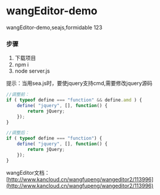 # wangEditor-demo
wangEditor-demo,seajs,formidable
123

### 步骤
1. 下载项目
2.  npm i
3. node server.js


提示：当用sea.js时，要使jquery支持cmd,需要修改jquery源码
```js
//调整前：
if ( typeof define === "function" && define.amd ) {
    define( "jquery", [], function() {
        return jQuery;
    });
}

//调整后：
if ( typeof define === "function") {
    define( "jquery", [], function() {
        return jQuery;
    });
}
```
wangEditor文档：[http://www.kancloud.cn/wangfupeng/wangeditor2/113996](http://www.kancloud.cn/wangfupeng/wangeditor2/113996)

